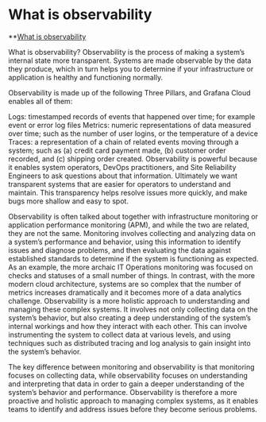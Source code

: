 # What is observability

**[What is observability](https://grafana.com/docs/grafana-cloud/introduction/what-is-observability/)

What is observability?
Observability is the process of making a system’s internal state more transparent. Systems are made observable by the data they produce, which in turn helps you to determine if your infrastructure or application is healthy and functioning normally.

Observability is made up of the following Three Pillars, and Grafana Cloud enables all of them:

Logs: timestamped records of events that happened over time; for example event or error log files
Metrics: numeric representations of data measured over time; such as the number of user logins, or the temperature of a device
Traces: a representation of a chain of related events moving through a system; such as (a) credit card payment made, (b) customer order recorded, and (c) shipping order created.
Observability is powerful because it enables system operators, DevOps practitioners, and Site Reliability Engineers to ask questions about that information. Ultimately we want transparent systems that are easier for operators to understand and maintain. This transparency helps resolve issues more quickly, and make bugs more shallow and easy to spot.

Observability is often talked about together with infrastructure monitoring or application performance monitoring (APM), and while the two are related, they are not the same. Monitoring involves collecting and analyzing data on a system’s performance and behavior, using this information to identify issues and diagnose problems, and then evaluating the data against established standards to determine if the system is functioning as expected. As an example, the more archaic IT Operations monitoring was focused on checks and statuses of a small number of things. In contrast, with the more modern cloud architecture, systems are so complex that the number of metrics increases dramatically and it becomes more of a data analytics challenge. Observability is a more holistic approach to understanding and managing these complex systems. It involves not only collecting data on the system’s behavior, but also creating a deep understanding of the system’s internal workings and how they interact with each other. This can involve instrumenting the system to collect data at various levels, and using techniques such as distributed tracing and log analysis to gain insight into the system’s behavior.

The key difference between monitoring and observability is that monitoring focuses on collecting data, while observability focuses on understanding and interpreting that data in order to gain a deeper understanding of the system’s behavior and performance. Observability is therefore a more proactive and holistic approach to managing complex systems, as it enables teams to identify and address issues before they become serious problems.
